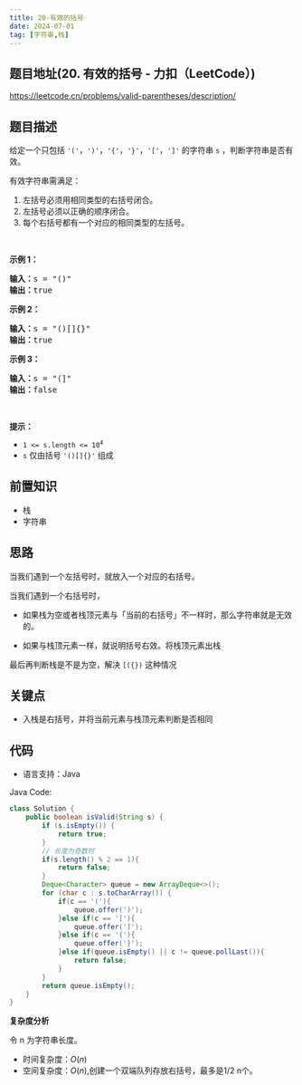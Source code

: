 ```yaml
---
title: 20-有效的括号
date: 2024-07-01
tag: [字符串,栈]
---
```


## 题目地址(20. 有效的括号 - 力扣（LeetCode）)

https://leetcode.cn/problems/valid-parentheses/description/

## 题目描述

<p>给定一个只包括 <code>'('</code>，<code>')'</code>，<code>'{'</code>，<code>'}'</code>，<code>'['</code>，<code>']'</code>&nbsp;的字符串 <code>s</code> ，判断字符串是否有效。</p>

<p>有效字符串需满足：</p>

<ol>
	<li>左括号必须用相同类型的右括号闭合。</li>
	<li>左括号必须以正确的顺序闭合。</li>
	<li>每个右括号都有一个对应的相同类型的左括号。</li>
</ol>

<p>&nbsp;</p>

<p><strong>示例 1：</strong></p>

<pre><strong>输入：</strong>s = "()"
<strong>输出：</strong>true
</pre>

<p><strong>示例&nbsp;2：</strong></p>

<pre><strong>输入：</strong>s = "()[]{}"
<strong>输出：</strong>true
</pre>

<p><strong>示例&nbsp;3：</strong></p>

<pre><strong>输入：</strong>s = "(]"
<strong>输出：</strong>false
</pre>

<p>&nbsp;</p>

<p><strong>提示：</strong></p>

<ul>
	<li><code>1 &lt;= s.length &lt;= 10<sup>4</sup></code></li>
	<li><code>s</code> 仅由括号 <code>'()[]{}'</code> 组成</li>
</ul>


## 前置知识

- 栈
- 字符串

## 思路

当我们遇到一个左括号时，就放入一个对应的右括号。

当我们遇到一个右括号时，

- 如果栈为空或者栈顶元素与「当前的右括号」不一样时，那么字符串就是无效的。

- 如果与栈顶元素一样，就说明括号右效。将栈顶元素出栈

最后再判断栈是不是为空，解决 `[({})` 这种情况

## 关键点

-  入栈是右括号，并将当前元素与栈顶元素判断是否相同

## 代码

- 语言支持：Java

Java Code:

```java
class Solution {
    public boolean isValid(String s) {
        if (s.isEmpty()) {
            return true;
        }
        // 长度为奇数时
        if(s.length() % 2 == 1){
            return false;
        }
        Deque<Character> queue = new ArrayDeque<>();
        for (char c : s.toCharArray()) {
            if(c == '('){
                queue.offer(')');
            }else if(c == '['){
                queue.offer(']');
            }else if(c == '{'){
                queue.offer('}');
            }else if(queue.isEmpty() || c != queue.pollLast()){
                return false;
            }
        }
        return queue.isEmpty();
    }
}
```


**复杂度分析**

令 n 为字符串长度。

- 时间复杂度：$O(n)$
- 空间复杂度：$O(n)$,创建一个双端队列存放右括号，最多是1/2 n个。

